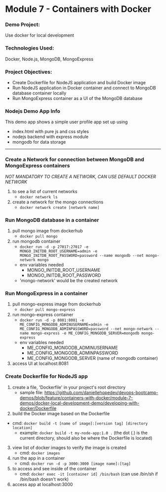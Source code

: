 # Module 7 - Containers with Docker

### Demo Project:
Use docker for local development

### Technologies Used:
Docker, Node.js, MongoDB, MongoExpress

### Project Objectives:
- Create Dockerfile for NodeJS application and build Docker image
- Run NodeJS application in Docker container and connect to MongoDB database container locally
- Run MongoExpress container as a UI of the MongoDB database

### Nodejs Demo App Info
This demo app shows a simple user profile app set up using 
- index.html with pure js and css styles
- nodejs backend with express module
- mongodb for data storage
---
### Create a Network for connection between MongoDB and MongoExpress containers
*NOT MANDATORY TO CREATE A NETWORK, CAN USE DEFAULT DOCKER NETWORK*
1. to see a list of current networks
    - `docker network ls`
2. create a network for the mongo connections
    - `docker network create [network name]`

### Run MongoDB database in a container
1. pull mongo image from dockerhub
    - `docker pull mongo`
2. run mongodb container
    - `docker run -d -p 27017:27017 -e MONGO_INITDB_ROOT_USERNAME=admin -e MONGO_INITDB_ROOT_PASSWORD=password --name mongodb --net mongo-network mongo`
    - env variables needed
        - MONGO_INITDB_ROOT_USERNAME
        - MONGO_INITDB_ROOT_PASSWORD
    - 'mongo-network' would be the created network

### Run MongoExpress in a container
1. pull mongo-express image from dockerhub
    - `docker pull mongo-express`
2. run mongo-express container
    - `docker run -d -p 8081:8081 -e ME_CONFIG_MONGODB_ADMINUSERNAME=admin -e ME_CONFIG_MONGODB_ADMINPASSWORD=password --net mongo-network --name mongo-express -e ME_CONFIG_MONGODB_SERVER=mongodb mongo-express`
    - env variables needed
        - ME_CONFIG_MONGODB_ADMINUSERNAME
        - ME_CONFIG_MONGODB_ADMINPASSWORD
        - ME_CONFIG_MONGODB_SERVER (name of mongodb container)
3. access UI at localhost:8081

### Create Dockerfile for NodeJS app
1. create a file, 'Dockerfile' in your project's root directory
    - sample file: https://github.com/daniellehopedev/devops-bootcamp-demos/blob/feature/containers-with-docker/module-7-demos/docker-local-development-demo/developing-with-docker/Dockerfile
2. build the Docker image based on the Dockerfile
 - cmd: `docker build -t [name of image]:[version tag] [directory location]`
    - example: `docker build -t my-node-app:1.0 .` (the dot (.) is the current directory, should also be where the Dockerfile is located)
3. view list of docker images to verify the image is created
    - cmd: `docker images`
4. run the app in a container
    - cmd: `docker run -d -p 3000:3000 [image name]:[tag]`
5. to access and see inside of the container
    - cmd: `docker exec -it [container id] /bin/bash` (can use /bin/sh if /bin/bash doesn't work)
6. access app at localhost:3000